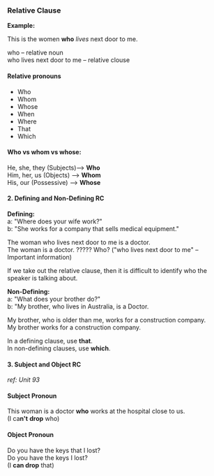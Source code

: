 ### Relative Clause

**Example:**

This is the women **who** _lives_ next door to me.

who – relative noun  
who lives next door to me – relative clouse

#### Relative pronouns 
- Who
- Whom
- Whose
- When
- Where
- That
- Which

#### Who vs whom vs whose:  
He, she, they (Subjects)—> **Who**  
Him, her, us (Objects) —> **Whom**  
His, our (Possessive) —> **Whose**  


#### 2. Defining and Non-Defining RC

**Defining:**  
a: "Where does your wife work?"  
b: "She works for a company that sells medical equipment."

The woman who lives next door to me is a doctor.  
The woman is a doctor. ????? Who? ("who lives next door to me" – Important information)  

If we take out the relative clause, then it is difficult to identify who the speaker is talking about.


**Non-Defining:**  
a: "What does your brother do?"  
b: "My brother, who lives in Australia, is a Doctor.  

My brother, who is older than me, works for a construction company.  
My brother works for a construction company.  

In a defining clause, use **that**.  
In non-defining clauses, use **which**.  

#### 3. Subject and Object RC 
_ref: Unit 93_

#### Subject Pronoun
This woman is a doctor **who** works at the hospital close to us.  
(I ca**n't** **drop** who)  

#### Object Pronoun
Do you have the keys that I lost?    
Do you have the keys I lost?   
(I **can drop** that)  
